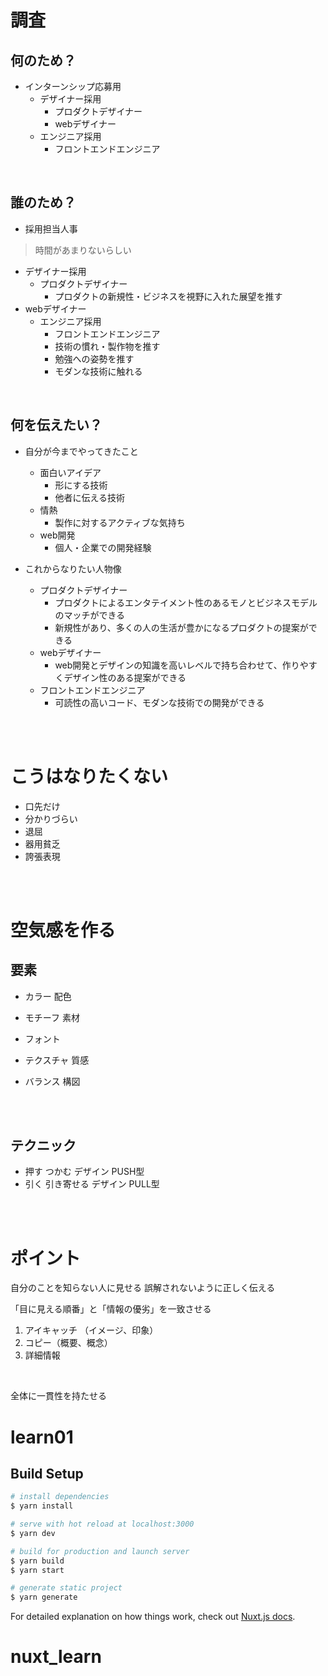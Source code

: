 # 調査

## 何のため？
- インターンシップ応募用
  - デザイナー採用
    - プロダクトデザイナー
    - webデザイナー
  - エンジニア採用
    - フロントエンドエンジニア

<br>

## 誰のため？
- 採用担当人事
>   時間があまりないらしい

- デザイナー採用
    - プロダクトデザイナー
        - プロダクトの新規性・ビジネスを視野に入れた展望を推す
- webデザイナー
    - エンジニア採用
        - フロントエンドエンジニア
        - 技術の慣れ・製作物を推す
        - 勉強への姿勢を推す
        - モダンな技術に触れる

<br>

## 何を伝えたい？
- 自分が今までやってきたこと
  - 面白いアイデア
    - 形にする技術
    - 他者に伝える技術
  - 情熱
    - 製作に対するアクティブな気持ち
  - web開発
    - 個人・企業での開発経験

- これからなりたい人物像
  - プロダクトデザイナー
    - プロダクトによるエンタテイメント性のあるモノとビジネスモデルのマッチができる
    - 新規性があり、多くの人の生活が豊かになるプロダクトの提案ができる
  - webデザイナー
    - web開発とデザインの知識を高いレベルで持ち合わせて、作りやすくデザイン性のある提案ができる
  - フロントエンドエンジニア
    - 可読性の高いコード、モダンな技術での開発ができる

<br>
<br>

# こうはなりたくない

- 口先だけ
- 分かりづらい
- 退屈
- 器用貧乏
- 誇張表現

<br>
<br>

# 空気感を作る

## 要素
- カラー 配色

- モチーフ 素材

- フォント

- テクスチャ 質感

- バランス 構図

<br>
<br>

## テクニック
- 押す つかむ デザイン PUSH型 
- 引く 引き寄せる デザイン PULL型

<br>
<br>

# ポイント
自分のことを知らない人に見せる 
誤解されないように正しく伝える
<br>

「目に見える順番」と「情報の優劣」を一致させる
  1. アイキャッチ （イメージ、印象）
  2. コピー（概要、概念）
  3. 詳細情報
<br>

全体に一貫性を持たせる


# learn01

## Build Setup

```bash
# install dependencies
$ yarn install

# serve with hot reload at localhost:3000
$ yarn dev

# build for production and launch server
$ yarn build
$ yarn start

# generate static project
$ yarn generate
```

For detailed explanation on how things work, check out [Nuxt.js docs](https://nuxtjs.org).
# nuxt_learn
